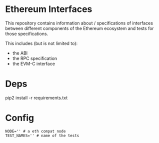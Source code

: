 # Ethereum Interfaces

This repository contains information about / specifications of interfaces between
different components of the Ethereum ecosystem and tests for those specifications.

This includes (but is not limited to):

 - the ABI
 - the RPC specification
 - the EVM-C interface

# Deps
pip2 install -r requirements.txt
# Config
```
NODE='' # a eth compat node
TEST_NAMES='' # name of the tests 
```
